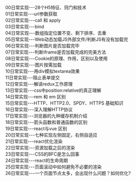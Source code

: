 00日常实现---28个H5特征、窍门和技术  
01日常实现---url参数获取  
02日常实现---call 和 apply  
03日常实现---bind  
04日常实现---数组指定位置不变、剩下排序、去重  
05日常实现---Web动态加载JS外部文件/判断JS有没有加载完  
06日常实现---判断图片是否加载完毕  
07日常实现---判断iframe是否加载完成的完美方法  
08日常实现---Cookie的原理、作用，区别以及使用  
09日常实现---图片按需加载  
10日常实现---用div模拟textarea效果  
11日常实现---阻止表单提交  
12日常实现---解读redux工作原理  
13日常实现---css中position:relative的真正理解  
14日常实现---rem 和 em 区别  
15日常实现---HTTP、HTTP2.0、SPDY、HTTPS 基础知识  
16日常实现---深入理解HTTP协议  
17日常实现---浏览器的九种缓存机制介绍  
18日常实现---箭头函数和普通函数的区别  
19日常实现---react与vue 区别  
20日常实现---七种实现左侧固定，右侧自适应  
21日常实现---react优化渲染  
22日常实现---资源加载之后的渲染  
23日常实现---CSS的BFC是怎么回事  
24日常实现---react的生命周期  
25日常实现---页面滚动中如何避免不必要的渲染  
26日常实现---一个页面节点太多，会出现什么问题？如何优化?  
